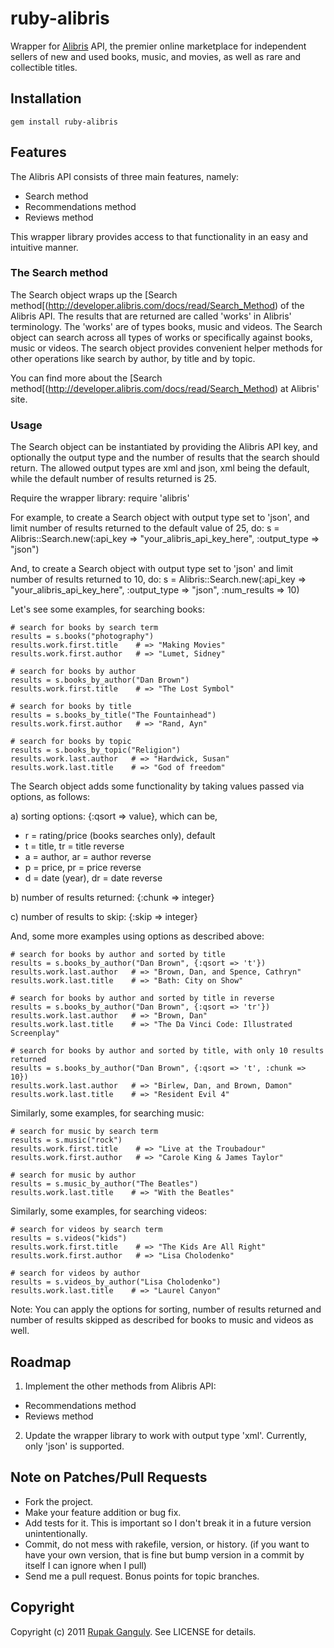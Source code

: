# ruby-alibris

Wrapper for [Alibris](http://developer.alibris.com/) API, the premier online marketplace for independent sellers of new
and used books, music, and movies, as well as rare and collectible titles.

## Installation

    gem install ruby-alibris

## Features

  The Alibris API consists of three main features, namely:
  * Search method
  * Recommendations method
  * Reviews method

  This wrapper library provides access to that functionality in an easy and intuitive manner.

### The Search method
  The Search object wraps up the [Search method[(http://developer.alibris.com/docs/read/Search_Method) of the Alibris API.
  The results that are returned are called 'works' in Alibris' terminology. The 'works' are of types books, music and videos.
  The Search object can search across all types of works or specifically against books, music or videos. The search object
  provides convenient helper methods for other operations like search by author, by title and by topic.

  You can find more about the [Search method[(http://developer.alibris.com/docs/read/Search_Method) at Alibris' site.

### Usage

  The Search object can be instantiated by providing the Alibris API key, and optionally the output type and the number of
  results that the search should return. The allowed output types are xml and json, xml being the default, while the default
  number of results returned is 25.

  Require the wrapper library:
    require 'alibris'

  For example, to create a Search object with output type set to 'json', and limit number of results returned to the default value of 25, do:
    s = Alibris::Search.new(:api_key => "your_alibris_api_key_here", :output_type => "json")

  And, to create a Search object with output type set to 'json' and limit number of results returned to 10, do:
    s = Alibris::Search.new(:api_key => "your_alibris_api_key_here", :output_type => "json", :num_results => 10)

  Let's see some examples, for searching books:

    # search for books by search term
    results = s.books("photography")
    results.work.first.title    # => "Making Movies"
    results.work.first.author   # => "Lumet, Sidney"

    # search for books by author
    results = s.books_by_author("Dan Brown")
    results.work.first.title    # => "The Lost Symbol"

    # search for books by title
    results = s.books_by_title("The Fountainhead")
    results.work.first.author   # => "Rand, Ayn"

    # search for books by topic
    results = s.books_by_topic("Religion")
    results.work.last.author   # => "Hardwick, Susan"
    results.work.last.title    # => "God of freedom"

  The Search object adds some functionality by taking values passed via options, as follows:

  a) sorting options: {:qsort => value}, which can be,
  * r = rating/price (books searches only), default
  * t = title, tr = title reverse
  * a = author, ar = author reverse
  * p = price, pr = price reverse
  * d = date (year), dr = date reverse

  b) number of results returned: {:chunk => integer}

  c) number of results to skip: {:skip => integer}

  And, some more examples using options as described above:

    # search for books by author and sorted by title
    results = s.books_by_author("Dan Brown", {:qsort => 't'})
    results.work.last.author   # => "Brown, Dan, and Spence, Cathryn"
    results.work.last.title    # => "Bath: City on Show"

    # search for books by author and sorted by title in reverse
    results = s.books_by_author("Dan Brown", {:qsort => 'tr'})
    results.work.last.author   # => "Brown, Dan"
    results.work.last.title    # => "The Da Vinci Code: Illustrated Screenplay"

    # search for books by author and sorted by title, with only 10 results returned
    results = s.books_by_author("Dan Brown", {:qsort => 't', :chunk => 10})
    results.work.last.author   # => "Birlew, Dan, and Brown, Damon"
    results.work.last.title    # => "Resident Evil 4"

  Similarly, some examples, for searching music:

    # search for music by search term
    results = s.music("rock")
    results.work.first.title    # => "Live at the Troubadour"
    results.work.first.author   # => "Carole King & James Taylor"

    # search for music by author
    results = s.music_by_author("The Beatles")
    results.work.last.title    # => "With the Beatles"

  Similarly, some examples, for searching videos:

    # search for videos by search term
    results = s.videos("kids")
    results.work.first.title    # => "The Kids Are All Right"
    results.work.first.author   # => "Lisa Cholodenko"

    # search for videos by author
    results = s.videos_by_author("Lisa Cholodenko")
    results.work.last.title    # => "Laurel Canyon"

  Note: You can apply the options for sorting, number of results returned and number of results skipped as described
  for books to music and videos as well.

## Roadmap
  1. Implement the other methods from Alibris API:
  * Recommendations method
  * Reviews method
  2. Update the wrapper library to work with output type 'xml'. Currently, only 'json' is supported.

## Note on Patches/Pull Requests

* Fork the project.
* Make your feature addition or bug fix.
* Add tests for it. This is important so I don't break it in a future version unintentionally.
* Commit, do not mess with rakefile, version, or history. (if you want to have your own version, that is fine but
  bump version in a commit by itself I can ignore when I pull)
* Send me a pull request. Bonus points for topic branches.

## Copyright

Copyright (c) 2011 [Rupak Ganguly](http://rails.webintellix.com). See LICENSE for details.
